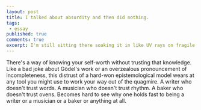 ```yaml
---
layout: post
title: I talked about absurdity and then did nothing. 
tags:
 - essay
published: true
comments: true
excerpt: I'm still sitting there soaking it in like UV rays on fragile skin. But now the day lasts ten or fifteen hours, not eight. I fear there's a tumor somewhere.
---
```

<!-- I talked about absurdity and then did nothing. I'm still sitting there soaking it in like UV rays on fragile skin. But now the day lasts ten or fifteen hours, not eight. I fear there's a tumor somewhere. -->

There's a way of knowing your self-worth without trusting that knowledge. Like a bad joke about G&ouml;del's work or an overzealous pronouncement of incompleteness, this distrust of a hard-won epistemological model wears at any tool you might use to work your way out of the quagmire. A writer who doesn't trust words. A musician who doesn't trust rhythm. A baker who doesn't trust ovens. Becomes hard to see why one holds fast to being a writer or a musician or a baker or anything at all.
